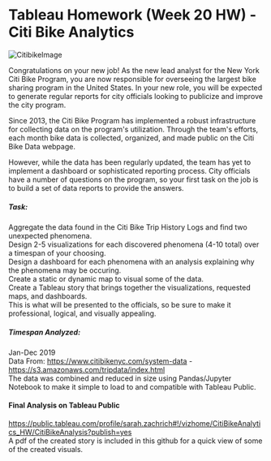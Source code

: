 # Tableau Homework (Week 20 HW) - Citi Bike Analytics

![CitibikeImage](https://nypost.com/wp-content/uploads/sites/2/2013/12/citibike1.jpg?quality=80&strip=all&w=618&h=410&crop=1)

Congratulations on your new job! As the new lead analyst for the New York Citi Bike Program, you are now responsible for overseeing the largest bike sharing program in the United States. In your new role, you will be expected to generate regular reports for city officials looking to publicize and improve the city program.

Since 2013, the Citi Bike Program has implemented a robust infrastructure for collecting data on the program's utilization. Through the team's efforts, each month bike data is collected, organized, and made public on the Citi Bike Data webpage.

However, while the data has been regularly updated, the team has yet to implement a dashboard or sophisticated reporting process. City officials have a number of questions on the program, so your first task on the job is to build a set of data reports to provide the answers.

##### Task:
Aggregate the data found in the Citi Bike Trip History Logs and find two unexpected phenomena. \
Design 2-5 visualizations for each discovered phenomena (4-10 total) over a timespan of your choosing. \
Design a dashboard for each phenomena with an analysis explaining why the phenomena may be occuring. \
Create a static or dynamic map to visual some of the data. \
Create a Tableau story that brings together the visualizations, requested maps, and dashboards. \
This is what will be presented to the officials, so be sure to make it professional, logical, and visually appealing.

##### Timespan Analyzed:
Jan-Dec 2019 \
Data From: https://www.citibikenyc.com/system-data  -  https://s3.amazonaws.com/tripdata/index.html \
The data was combined and reduced in size using Pandas/Jupyter Notebook to make it simple to load to and compatible with Tableau Public. 

#### Final Analysis on Tableau Public
https://public.tableau.com/profile/sarah.zachrich#!/vizhome/CitiBikeAnalytics_HW/CitiBikeAnalysis?publish=yes \
A pdf of the created story is included in this github for a quick view of some of the created visuals.
